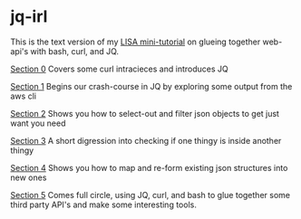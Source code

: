 # jq-irl

This is the text version of my [LISA
mini-tutorial](https://www.usenix.org/conference/lisa15/conference-program/presentation/josephsen_mini_tutorial)
on glueing together web-api's with bash, curl, and JQ.

[Section 0](/0-basics/) Covers some curl intracieces and introduces JQ

[Section 1](/1-explore/) Begins our crash-course in JQ by exploring some output from the aws cli

[Section 2](/2-select/) Shows you how to select-out and filter json objects to get just want you need

[Section 3](/3-contains/) A short digression into checking if one thingy is inside another thingy

[Section 4](/4-map/) Shows you how to map and re-form existing json structures into new ones

[Section 5](/5-build/) Comes full circle, using JQ, curl, and bash to glue together some
third party API's and make some interesting tools.
